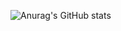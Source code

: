 ![Anurag's GitHub stats](https://github-readme-stats.vercel.app/api?username=faisalbintangizzudin123&show_icons=true&theme=radical)
